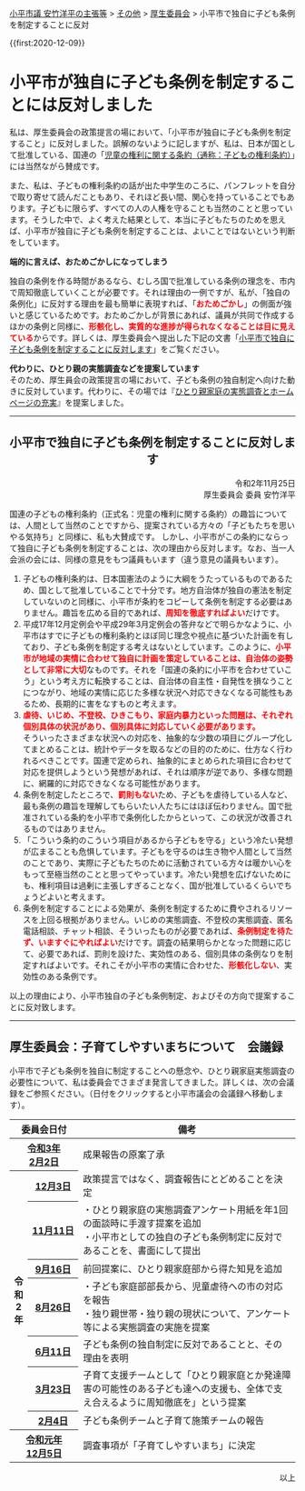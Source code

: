 <p class="breadcrumbs"><a href="../../../index.md">小平市議 安竹洋平の主張等</a> > <a href="../../index.md">その他</a> > <a href="./../index.md">厚生委員会</a> > 小平市で独自に子ども条例を制定することに反対

{{first:2020-12-09}}

# 小平市が独自に子ども条例を制定することには反対しました

私は、厚生委員会の政策提言の場において、「小平市が独自に子ども条例を制定すること」に反対しました。誤解のないように記しますが、私は、日本が国として批准している、国連の「[児童の権利に関する条約（通称：子どもの権利条約）](https://www.mofa.go.jp/mofaj/gaiko/jido/zenbun.html)」には当然ながら賛成です。

また、私は、子どもの権利条約の話が出た中学生のころに、パンフレットを自分で取り寄せて読んだこともあり、それほど長い間、関心を持っていることでもあります。子どもに限らず、すべての人の人権を守ることも当然のことと思っています。そうした中で、よく考えた結果として、本当に子どもたちのためを思えば、小平市が独自に子ども条例を制定することは、よいことではないという判断をしています。

**端的に言えば、おためごかしになってしまう**  

独自の条例を作る時間があるなら、むしろ国で批准している条例の理念を、市内で周知徹底していくことが必要です。それは理由の一例ですが、私が、「独自の条例化」に反対する理由を最も簡単に表現すれば、「<span style="font-weight:bold;color:red">おためごかし</span>」の側面が強いと感じているためです。おためごかしが背景にあれば、議員が共同で作成するほかの条例と同様に、<span style="font-weight:bold;color:red">形骸化し、実質的な進捗が得られなくなることは目に見えている</span>からです。詳しくは、厚生委員会へ提出した下記の文書「[小平市で独自に子ども条例を制定することに反対します](#小平市で独自に子ども条例を制定することに反対します)」をご覧ください。

**代わりに、ひとり親の実態調査などを提案しています**  
そのため、厚生員会の政策提言の場において、子ども条例の独自制定へ向けた動きに反対しています。代わりに、その場では『[ひとり親家庭の実態調査とホームページの充実](./hitorioya.md)』を提案しました。

---

<h2 style="text-align:center" id="小平市で独自に子ども条例を制定することに反対します">小平市で独自に子ども条例を制定することに反対します</h2>

<p style="text-align:right">令和2年11月25日<br>
厚生委員会 委員 安竹洋平</p>

国連の子どもの権利条約（正式名：児童の権利に関する条約）の趣旨については、人間として当然のことですから、提案されている方々の「子どもたちを思いやる気持ち」と同様に、私も大賛成です。
しかし、小平市がこの条約にならって独自に子ども条例を制定することは、次の理由から反対します。なお、当一人会派の会には、同様の意見をもつ議員もいます（違う意見の議員もいます）。

<ol>
<li>子どもの権利条約は、日本国憲法のように大綱をうたっているものであるため、国として批准していることで十分です。地方自治体が独自の憲法を制定していないのと同様に、小平市が条約をコピーして条例を制定する必要はありません。趣旨を広める目的であれば、<span style="font-weight:bold; color:red">周知を徹底すればよい</span>だけです。</li>
<li>平成17年12月定例会や平成29年3月定例会の答弁などで明らかなように、小平市はすでに子どもの権利条約とほぼ同じ理念や視点に基づいた計画を有しており、子ども条例を制定する考えはないとしています。このように、<span style="font-weight:bold; color:red">小平市が地域の実情に合わせて独自に計画を策定していることは、自治体の姿勢として非常に大切</span>なものです。それを「国連の条約に小平市を合わせていこう」という考え方に転換することは、自治体の自主性・自発性を損なうことにつながり、地域の実情に応じた多様な状況へ対応できなくなる可能性もあるため、長期的に害をなすものと考えます。</li>
<li><span style="font-weight:bold; color:red">虐待、いじめ、不登校、ひきこもり、家庭内暴力といった問題は、それぞれ個別具体の状況があり、個別具体に対応していく必要があります。</span></li>そういったさまざまな状況への対応を、抽象的な少数の項目にグループ化してまとめることは、統計やデータを取るなどの目的のために、仕方なく行われるべきことです。国連で定められ、抽象的にまとめられた項目に合わせて対応を提供しようという発想があれば、それは順序が逆であり、多様な問題に、網羅的に対応できなくなる可能性があります。
<li>条例を制定したところで、<span style="font-weight:bold; color:red">罰則もない</span>ため、子どもを虐待している人など、最も条例の趣旨を理解してもらいたい人たちにはほぼ伝わりません。国で批准されている条約を小平市で条例化したからといって、この状況が改善されるものではありません。</li>
<li>「こういう条約のこういう項目があるから子どもを守る」という冷たい発想が広まることも危惧しています。子どもを守るのは生き物や人間として当然のことであり、実際に子どもたちのために活動されている方々は暖かい心をもって至極当然のことと思ってやっています。冷たい発想を広げないためにも、権利項目は過剰に主張しすぎることなく、国が批准しているくらいでちょうどよいと考えます。</li>
<li>条例を制定することによる効果が、条例を制定するために費やされるリソースを上回る根拠がありません。いじめの実態調査、不登校の実態調査、匿名電話相談、チャット相談、そういったものが必要であれば、<span style="font-weight:bold; color:red">条例制定を待たず、いますぐにやればよい</span>だけです。調査の結果明らかとなった問題に応じて、必要であれば、罰則を設けた、実効性のある、個別具体の条例なりを制定すればよいです。それこそが小平市の実情に合わせた、<span style="font-weight:bold; color:red">形骸化しない</span>、実効性のある条例です。</li>
</ol>

以上の理由により、小平市独自の子ども条例制定、およびその方向で提案することに反対致します。

---

## 厚生委員会：子育てしやすいまちについて　会議録

小平市で子ども条例を独自に制定することへの懸念や、ひとり親家庭実態調査の必要性について、私は委員会でさまざま発言してきました。詳しくは、次の会議録をご参照ください。（日付をクリックすると小平市議会の会議録へ移動します）。

<table class="slim bordered">
<thead><th colspan="2">委員会日付</th><th>備考</th></thead>
<tbody>
<tr><th colspan="2"><a href="https://ssp.kaigiroku.net/tenant/kodaira/SpMinuteView.html?council_id=1188&schedule_id=2&minute_id=2&is_search=true">令和3年<br>2月2日 <i class="fa fa-external-link" aria-hidden="true"></i></a></th><td>成果報告の原案了承</td></tr>
<tr><th rowspan="7">令<br>和<br>2<br>年</th><th><a href="https://ssp.kaigiroku.net/tenant/kodaira/SpMinuteView.html?council_id=1187&schedule_id=2&minute_id=338&is_search=true">12月3日 <i class="fa fa-external-link" aria-hidden="true"></i></a></th><td>政策提言ではなく、調査報告にとどめることを決定</td></tr>
<tr><th style="white-space:nowrap"><a href="https://ssp.kaigiroku.net/tenant/kodaira/SpMinuteView.html?council_id=1172&schedule_id=2&minute_id=71&is_search=true">11月11日 <i class="fa fa-external-link" aria-hidden="true"></i></a></th><td>・ひとり親家庭の実態調査アンケート用紙を年1回の面談時に手渡す提案を追加<br>・小平市としての独自の子ども条例制定に反対であることを、書面にして提出</td></tr>
<tr><th><a href="https://ssp.kaigiroku.net/tenant/kodaira/SpMinuteView.html?council_id=1157&schedule_id=2&minute_id=597&is_search=true">9月16日 <i class="fa fa-external-link" aria-hidden="true"></i></a></th><td>前回提案に、ひとり親家庭部から得た知見を追加</td></tr>
<tr><th><a href="https://ssp.kaigiroku.net/tenant/kodaira/SpMinuteView.html?council_id=1147&schedule_id=2&minute_id=2&is_search=true">8月26日 <i class="fa fa-external-link" aria-hidden="true"></i></a></th><td>・子ども家庭部部長から、児童虐待への市の対応を報告<br>・独り親世帯・独り親の現状について、アンケート等による実態調査の実施を提案</td></tr>
<tr><th><a href="https://ssp.kaigiroku.net/tenant/kodaira/SpMinuteView.html?council_id=1131&schedule_id=2&minute_id=182&is_search=true">6月11日 <i class="fa fa-external-link" aria-hidden="true"></i></a></th><td>子ども条例の独自制定に反対であることと、その理由を表明</td></tr>
<tr><th><a href="https://ssp.kaigiroku.net/tenant/kodaira/SpMinuteView.html?council_id=1121&schedule_id=2&minute_id=142&is_search=true">3月23日 <i class="fa fa-external-link" aria-hidden="true"></i></a></th><td>子育て支援チームとして「ひとり親家庭とか発達障害の可能性のある子ども達への支援も、全体で支え合えるように周知徹底を」という提案</td></tr>
<tr><th><a href="https://ssp.kaigiroku.net/tenant/kodaira/SpMinuteView.html?council_id=1106&schedule_id=2&minute_id=56&is_search=true">2月4日 <i class="fa fa-external-link" aria-hidden="true"></i></a></th><td>子ども条例チームと子育て施策チームの報告</td></tr>
<tr><th colspan="2"><a href="https://ssp.kaigiroku.net/tenant/kodaira/SpMinuteView.html?council_id=1103&schedule_id=2&minute_id=116&is_search=true">令和元年<br>12月5日 <i class="fa fa-external-link" aria-hidden="true"></i></a></th><td>調査事項が「子育てしやすいまち」に決定</td></tr>
</tbody>
</table>

<p style="text-align:right">以上</p>